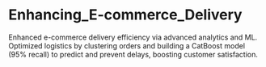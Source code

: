 # Enhancing_E-commerce_Delivery
Enhanced e-commerce delivery efficiency via advanced analytics and ML. Optimized logistics by clustering orders and building a CatBoost model (95% recall) to predict and prevent delays, boosting customer satisfaction.
